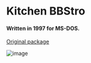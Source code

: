 # Kitchen BBStro

#### Written in 1997 for MS-DOS.

[Original package](https://defacto2.net/f/b01efae)

![image](https://user-images.githubusercontent.com/513842/170970698-5549e182-5b95-4a38-bdaf-2ac3b139547e.png)
